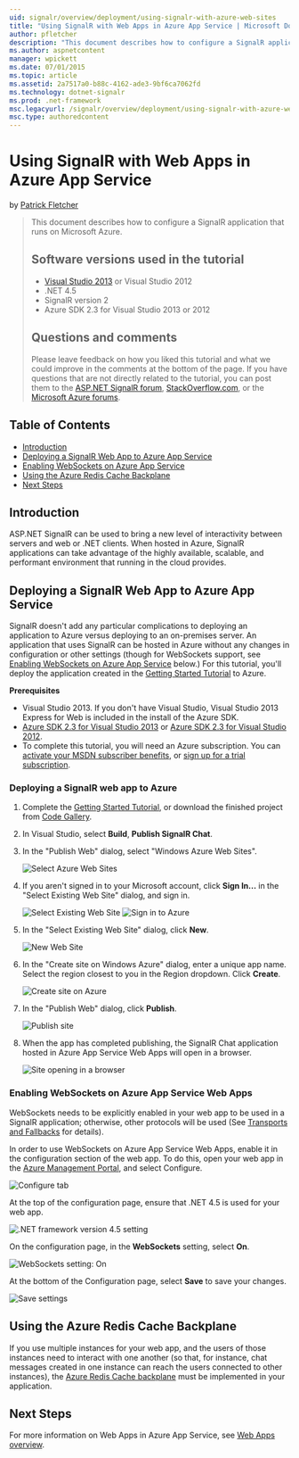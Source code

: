 ```yaml
---
uid: signalr/overview/deployment/using-signalr-with-azure-web-sites
title: "Using SignalR with Web Apps in Azure App Service | Microsoft Docs"
author: pfletcher
description: "This document describes how to configure a SignalR application that runs on Microsoft Azure. Software versions used in the tutorial Visual Studio 2013 or Vis..."
ms.author: aspnetcontent
manager: wpickett
ms.date: 07/01/2015
ms.topic: article
ms.assetid: 2a7517a0-b88c-4162-ade3-9bf6ca7062fd
ms.technology: dotnet-signalr
ms.prod: .net-framework
msc.legacyurl: /signalr/overview/deployment/using-signalr-with-azure-web-sites
msc.type: authoredcontent
---
```

Using SignalR with Web Apps in Azure App Service
====================
by [Patrick Fletcher](https://github.com/pfletcher)

> This document describes how to configure a SignalR application that runs on Microsoft Azure.
> 
> ## Software versions used in the tutorial
> 
> 
> - [Visual Studio 2013](https://www.microsoft.com/visualstudio/eng/2013-downloads) or Visual Studio 2012
> - .NET 4.5
> - SignalR version 2
> - Azure SDK 2.3 for Visual Studio 2013 or 2012
>   
> 
> 
> ## Questions and comments
> 
> Please leave feedback on how you liked this tutorial and what we could improve in the comments at the bottom of the page. If you have questions that are not directly related to the tutorial, you can post them to the [ASP.NET SignalR forum](https://forums.asp.net/1254.aspx/1?ASP+NET+SignalR), [StackOverflow.com](http://stackoverflow.com/), or the [Microsoft Azure forums](https://social.msdn.microsoft.com/Forums/windowsazure/en-US/home?category=windowsazureplatform).


## Table of Contents

- [Introduction](#introduction)
- [Deploying a SignalR Web App to Azure App Service](#deploying)
- [Enabling WebSockets on Azure App Service](#websocket)
- [Using the Azure Redis Cache Backplane](#backplane)
- [Next Steps](#nextsteps)

<a id="introduction"></a>
## Introduction

ASP.NET SignalR can be used to bring a new level of interactivity between servers and web or .NET clients. When hosted in Azure, SignalR applications can take advantage of the highly available, scalable, and performant environment that running in the cloud provides.

<a id="deploying"></a>
## Deploying a SignalR Web App to Azure App Service

SignalR doesn't add any particular complications to deploying an application to Azure versus deploying to an on-premises server. An application that uses SignalR can be hosted in Azure without any changes in configuration or other settings (though for WebSockets support, see [Enabling WebSockets on Azure App Service](#websocket) below.) For this tutorial, you'll deploy the application created in the [Getting Started Tutorial](../getting-started/tutorial-getting-started-with-signalr.md) to Azure.

**Prerequisites**

- Visual Studio 2013. If you don't have Visual Studio, Visual Studio 2013 Express for Web is included in the install of the Azure SDK.
- [Azure SDK 2.3 for Visual Studio 2013](https://go.microsoft.com/fwlink/?linkid=324322&clcid=0x409) or [Azure SDK 2.3 for Visual Studio 2012](https://go.microsoft.com/fwlink/p/?linkid=323511).
- To complete this tutorial, you will need an Azure subscription. You can [activate your MSDN subscriber benefits](https://azure.microsoft.com/en-us/pricing/member-offers/msdn-benefits-details/), or [sign up for a trial subscription](https://azure.microsoft.com/en-us/pricing/free-trial/).

### Deploying a SignalR web app to Azure

1. Complete the [Getting Started Tutorial](../getting-started/tutorial-getting-started-with-signalr.md), or download the finished project from [Code Gallery](https://code.msdn.microsoft.com/SignalR-Getting-Started-b9d18aa9).
2. In Visual Studio, select **Build**, **Publish SignalR Chat**.
3. In the "Publish Web" dialog, select "Windows Azure Web Sites".

    ![Select Azure Web Sites](using-signalr-with-azure-web-sites/_static/image1.png)
4. If you aren't signed in to your Microsoft account, click **Sign In...** in the "Select Existing Web Site" dialog, and sign in.

    ![Select Existing Web Site](using-signalr-with-azure-web-sites/_static/image2.png)    ![Sign in to Azure](using-signalr-with-azure-web-sites/_static/image3.png)
5. In the "Select Existing Web Site" dialog, click **New**.

    ![New Web Site](using-signalr-with-azure-web-sites/_static/image4.png)
6. In the "Create site on Windows Azure" dialog, enter a unique app name. Select the region closest to you in the Region dropdown. Click **Create**.

    ![Create site on Azure](using-signalr-with-azure-web-sites/_static/image5.png)
7. In the "Publish Web" dialog, click **Publish**.

    ![Publish site](using-signalr-with-azure-web-sites/_static/image6.png)
8. When the app has completed publishing, the SignalR Chat application hosted in Azure App Service Web Apps will open in a browser.

    ![Site opening in a browser](using-signalr-with-azure-web-sites/_static/image7.png)

<a id="websocket"></a>
### Enabling WebSockets on Azure App Service Web Apps

WebSockets needs to be explicitly enabled in your web app to be used in a SignalR application; otherwise, other protocols will be used (See [Transports and Fallbacks](../getting-started/introduction-to-signalr.md#transports) for details).

In order to use WebSockets on Azure App Service Web Apps, enable it in the configuration section of the web app. To do this, open your web app in the [Azure Management Portal](https://manage.windowsazure.com/), and select Configure.

![Configure tab](using-signalr-with-azure-web-sites/_static/image8.png)

At the top of the configuration page, ensure that .NET 4.5 is used for your web app.

![.NET framework version 4.5 setting](using-signalr-with-azure-web-sites/_static/image9.png)

On the configuration page, in the **WebSockets** setting, select **On**.

![WebSockets setting: On](using-signalr-with-azure-web-sites/_static/image10.png)

At the bottom of the Configuration page, select **Save** to save your changes.

![Save settings](using-signalr-with-azure-web-sites/_static/image11.png)

<a id="backplane"></a>
## Using the Azure Redis Cache Backplane

If you use multiple instances for your web app, and the users of those instances need to interact with one another (so that, for instance, chat messages created in one instance can reach the users connected to other instances), the [Azure Redis Cache backplane](../performance/scaleout-with-redis.md) must be implemented in your application.

<a id="nextsteps"></a>
## Next Steps

For more information on Web Apps in Azure App Service, see [Web Apps overview](https://azure.microsoft.com/en-us/documentation/articles/app-service-web-overview/).
